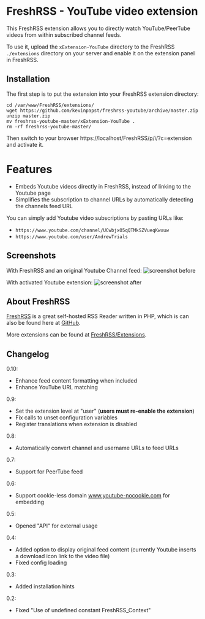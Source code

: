 # FreshRSS - YouTube video extension

This FreshRSS extension allows you to directly watch YouTube/PeerTube videos from within subscribed channel feeds.

To use it, upload the ```xExtension-YouTube``` directory to the FreshRSS `./extensions` directory on your server and enable it on the extension panel in FreshRSS.

## Installation

The first step is to put the extension into your FreshRSS extension directory:
```
cd /var/www/FreshRSS/extensions/
wget https://github.com/kevinpapst/freshrss-youtube/archive/master.zip
unzip master.zip
mv freshrss-youtube-master/xExtension-YouTube .
rm -rf freshrss-youtube-master/
```

Then switch to your browser https://localhost/FreshRSS/p/i/?c=extension and activate it.

# Features

- Embeds Youtube videos directly in FreshRSS, instead of linking to the Youtube page
- Simplifies the subscription to channel URLs by automatically detecting the channels feed URL

You can simply add Youtube video subscriptions by pasting URLs like:
- `https://www.youtube.com/channel/UCwbjxO5qQTMkSZVueqKwxuw` 
- `https://www.youtube.com/user/AndrewTrials`

## Screenshots

With FreshRSS and an original Youtube Channel feed:
![screenshot before](https://github.com/kevinpapst/freshrss-youtube/blob/screenshot-readme/before.png?raw=true "Without this extension the video is not shown")

With activated Youtube extension:
![screenshot after](https://github.com/kevinpapst/freshrss-youtube/blob/screenshot-readme/after.png?raw=true "After activationg the extension you can enjoy your video directly in the FreshRSS stream")

## About FreshRSS

[FreshRSS](https://freshrss.org/) is a great self-hosted RSS Reader written in PHP, which is can also be found here at [GitHub](https://github.com/FreshRSS/FreshRSS).

More extensions can be found at [FreshRSS/Extensions](https://github.com/FreshRSS/Extensions).

## Changelog

0.10:
* Enhance feed content formatting when included
* Enhance YouTube URL matching

0.9:
* Set the extension level at "user" (**users must re-enable the extension**)
* Fix calls to unset configuration variables
* Register translations when extension is disabled

0.8:
* Automatically convert channel and username URLs to feed URLs

0.7:
* Support for PeerTube feed

0.6: 
* Support cookie-less domain www.youtube-nocookie.com for embedding 

0.5: 
* Opened "API" for external usage

0.4: 
* Added option to display original feed content (currently Youtube inserts a download icon link to the video file)
* Fixed config loading
    
0.3: 
* Added installation hints

0.2: 
* Fixed "Use of undefined constant FreshRSS_Context"
